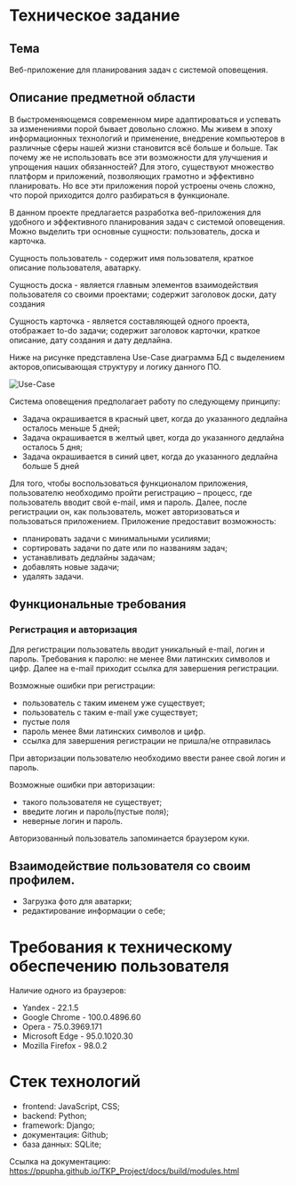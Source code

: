 # Техническое задание
## Тема
Веб-приложение для планирования задач с системой оповещения.
## Описание предметной области
В быстроменяющемся современном мире адаптироваться и успевать за изменениями порой бывает довольно сложно. Мы живем в эпоху информационных технологий и применение, внедрение компьютеров в различные сферы нашей жизни становится всё больше и больше. Так почему же не использовать все эти возможности для улучшения и упрощения наших обязанностей?  Для этого, существуют множество платформ и приложений, позволяющих грамотно и эффективно планировать. Но все эти приложения порой устроены очень сложно, что порой приходится долго разбираться в функционале. 

В данном проекте предлагается разработка веб-приложения для удобного и эффективного планирования задач с системой оповещения. 
Можно выделить три основные сущности: пользователь, доска и карточка.

Сущность пользователь - содержит имя пользователя, краткое описание пользователя, аватарку.

Сущность доска - является главным элементов взаимодействия пользователя со своими проектами; содержит заголовок доски, дату создания

Сущность карточка - является составляющей одного проекта, отображает to-do задачи; содержит заголовок карточки, краткое описание, дату создания и дату дедлайна.

Ниже на рисунке представлена Use-Case диаграмма БД с выделением акторов,описывающая структуру и логику данного ПО.

![Use-Case](https://user-images.githubusercontent.com/73907025/162458038-59b8b7af-5d0a-45dc-99a7-250939f1916f.png)

Система оповещения предполагает работу по следующему принципу:
* Задача окрашивается в красный цвет, когда до указанного дедлайна осталось меньше 5 дней;
* Задача окрашивается в желтый цвет, когда до указанного дедлайна осталось 5 дня;
* Задача окрашивается в синий цвет, когда до указанного дедлайна больше 5 дней

Для того, чтобы воспользоваться функционалом приложения, пользователю необходимо пройти регистрацию – процесс, где пользователь вводит свой e-mail, имя и пароль.  Далее, после регистрации он, как пользователь, может авторизоваться и пользоваться приложением.
Приложение предоставит возможность:
* планировать задачи с минимальными усилиями;
* сортировать задачи по дате или по названиям задач;
* устанавливать дедлайны задачам;
* добавлять новые задачи;
* удалять задачи.

## Функциональные требования
### Регистрация и авторизация
Для регистрации пользователь вводит уникальный e-mail, логин и пароль. Требования к паролю: не менее 8ми латинских символов и цифр.  Далее на e-mail приходит ссылка для завершения регистрации.

Возможные ошибки при регистрации:
* пользователь с таким именем уже существует;
* пользователь с таким e-mail уже существует;
* пустые поля
* пароль менее 8ми латинских символов и цифр.
* ссылка для завершения регистрации не пришла/не отправилась

При авторизации пользователю необходимо ввести ранее свой логин и пароль.

Возможные ошибки при авторизации:
* такого пользователя не существует;
* введите логин и пароль(пустые поля);
* неверные логин и пароль.

Авторизованный пользователь запоминается браузером куки.

## Взаимодействие пользователя со своим профилем.

* Загрузка фото для аватарки;
* редактирование информации о себе;




# Требования к техническому обеспечению пользователя

Наличие одного из браузеров:
* Yandex - 22.1.5
* Google Chrome - 100.0.4896.60
* Opera - 75.0.3969.171
* Microsoft Edge - 95.0.1020.30
* Mozilla Firefox - 98.0.2

# Стек технологий
* frontend: JavaScript, CSS;
* backend: Python;
* framework: Django;
* документация: Github;
* база данных: SQLite;

Ссылка на документацию: https://ppupha.github.io/TKP_Project/docs/build/modules.html

